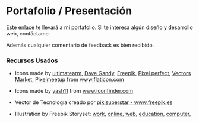 # Portafolio / Presentación

 Este <a href="https://pamelapz.vercel.app/">enlace</a> te llevará a mi portafolio.
 Si te interesa algún diseño y desarrollo web, contáctame.
 
 Además cualquier comentario de feedback es bien recibido.

### Recursos Usados
- Icons made by <a href="https://www.flaticon.com/authors/ultimatearm" title="ultimatearm">ultimatearm</a>, <a href="https://www.flaticon.com/authors/dave-gandy" title="Dave Gandy">Dave Gandy</a>, <a href="https://www.freepik.com" title="Freepik">Freepik</a>, <a href="https://www.flaticon.com/authors/pixel-perfect" title="Pixel perfect">Pixel perfect</a>, <a href="https://www.flaticon.com/authors/vectors-market" title="Vectors Market">Vectors Market</a>, <a href="https://www.flaticon.com/authors/pixelmeetup" title="Pixelmeetup">Pixelmeetup</a> from <a href="https://www.flaticon.com/" title="Flaticon">www.flaticon.com</a>
- Icons made by <a href="https://www.iconfinder.com/yash11" title="ultimatearm">yash11</a> from <a href="https://www.iconfinder.com/" title="iconfinder">www.iconfinder.com</a>
- Vector de Tecnología creado por <a href='https://www.freepik.es/vectores/tecnologia'>pikisuperstar - www.freepik.es</a>

- Illustration by Freepik Storyset: <a href="https://storyset.com/work">work</a>, <a href="https://storyset.com/online">online</a>, <a href="https://storyset.com/web">web</a>, <a href="https://storyset.com/education">education</a>, <a href="https://storyset.com/computer">computer</a>,
